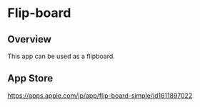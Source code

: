 # Flip-board
## Overview
This app can be used as a flipboard.

## App Store
https://apps.apple.com/jp/app/flip-board-simple/id1611897022

